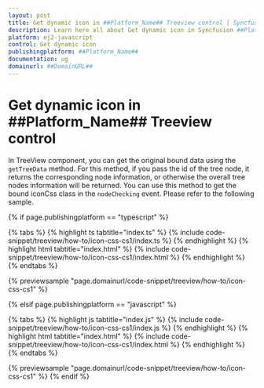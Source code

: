 ```yaml
---
layout: post
title: Get dynamic icon in ##Platform_Name## Treeview control | Syncfusion
description: Learn here all about Get dynamic icon in Syncfusion ##Platform_Name## Treeview control of Syncfusion Essential JS 2 and more.
platform: ej2-javascript
control: Get dynamic icon 
publishingplatform: ##Platform_Name##
documentation: ug
domainurl: ##DomainURL##
---
```


# Get dynamic icon in ##Platform_Name## Treeview control

In TreeView component, you can get the original bound data using the `getTreeData` method. For this method, if you pass the id of the tree node, it returns the corresponding node information, or otherwise the overall tree nodes information will be returned. You can use this method to get the bound iconCss class in the `nodeChecking` event. Please refer to the following sample.

{% if page.publishingplatform == "typescript" %}

 {% tabs %}
{% highlight ts tabtitle="index.ts" %}
{% include code-snippet/treeview/how-to/icon-css-cs1/index.ts %}
{% endhighlight %}
{% highlight html tabtitle="index.html" %}
{% include code-snippet/treeview/how-to/icon-css-cs1/index.html %}
{% endhighlight %}
{% endtabs %}
        
{% previewsample "page.domainurl/code-snippet/treeview/how-to/icon-css-cs1" %}

{% elsif page.publishingplatform == "javascript" %}

{% tabs %}
{% highlight js tabtitle="index.js" %}
{% include code-snippet/treeview/how-to/icon-css-cs1/index.js %}
{% endhighlight %}
{% highlight html tabtitle="index.html" %}
{% include code-snippet/treeview/how-to/icon-css-cs1/index.html %}
{% endhighlight %}
{% endtabs %}

{% previewsample "page.domainurl/code-snippet/treeview/how-to/icon-css-cs1" %}
{% endif %}